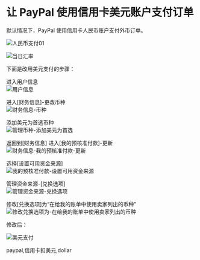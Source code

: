 # 让 PayPal 使用信用卡美元账户支付订单

默认情况下，PayPal 使用信用卡人民币账户支付外币订单。

![人民币支付01](https://github.com/mozillazg/my-blog-file/raw/master/2012/10/2012-9-22_22-29-31.png "")

![当日汇率](https://github.com/mozillazg/my-blog-file/raw/master/2012/10/2012-9-22_22-50-28.png "")

下面是改用美元支付的步骤：

进入用户信息    
![用户信息](https://github.com/mozillazg/my-blog-file/raw/master/2012/10/2012-9-22_21-56-22.png "")

进入[财务信息]-更改币种     
![财务信息-币种](https://github.com/mozillazg/my-blog-file/raw/master/2012/10/2012-9-22_22-12-59.png "")

添加美元为首选币种      
![管理币种-添加美元为首选](https://github.com/mozillazg/my-blog-file/raw/master/2012/10/2012-9-22_22-21-05.png "")

返回到[财务信息] 进入[我的预核准付款]-更新      
![财务信息-我的预核准付款-更新](https://github.com/mozillazg/my-blog-file/raw/master/2012/10/2012-9-22_22-12-59-02.png "")

选择[设置可用资金来源]      
![我的预核准付款-设置可用资金来源](https://github.com/mozillazg/my-blog-file/raw/master/2012/10/2012-9-22_22-22-52.png "")

管理资金来源-[兑换选项]     
![管理资金来源-兑换选项](https://github.com/mozillazg/my-blog-file/raw/master/2012/10/2012-9-22_22-23-34.png "")

修改[兑换选项]为“在给我的账单中使用卖家列出的币种”    
![修改兑换选项为-在给我的账单中使用卖家列出的币种](https://github.com/mozillazg/my-blog-file/raw/master/2012/10/2012-9-22_22-26-44.png "")

修改后：

![美元支付](https://github.com/mozillazg/my-blog-file/raw/master/2012/10/2012-10-15-11.png "")










paypal,信用卡扣美元,dollar
